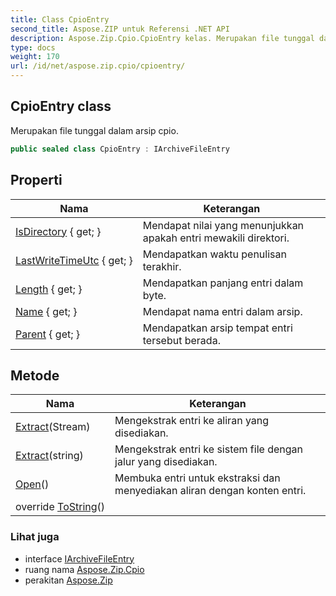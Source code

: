 ```yaml
---
title: Class CpioEntry
second_title: Aspose.ZIP untuk Referensi .NET API
description: Aspose.Zip.Cpio.CpioEntry kelas. Merupakan file tunggal dalam arsip cpio.
type: docs
weight: 170
url: /id/net/aspose.zip.cpio/cpioentry/
---
```

## CpioEntry class

Merupakan file tunggal dalam arsip cpio.

```csharp
public sealed class CpioEntry : IArchiveFileEntry
```

## Properti

| Nama | Keterangan |
| --- | --- |
| [IsDirectory](../../aspose.zip.cpio/cpioentry/isdirectory/) { get; } | Mendapat nilai yang menunjukkan apakah entri mewakili direktori. |
| [LastWriteTimeUtc](../../aspose.zip.cpio/cpioentry/lastwritetimeutc/) { get; } | Mendapatkan waktu penulisan terakhir. |
| [Length](../../aspose.zip.cpio/cpioentry/length/) { get; } | Mendapatkan panjang entri dalam byte. |
| [Name](../../aspose.zip.cpio/cpioentry/name/) { get; } | Mendapat nama entri dalam arsip. |
| [Parent](../../aspose.zip.cpio/cpioentry/parent/) { get; } | Mendapatkan arsip tempat entri tersebut berada. |

## Metode

| Nama | Keterangan |
| --- | --- |
| [Extract](../../aspose.zip.cpio/cpioentry/extract/#extract_1)(Stream) | Mengekstrak entri ke aliran yang disediakan. |
| [Extract](../../aspose.zip.cpio/cpioentry/extract/#extract)(string) | Mengekstrak entri ke sistem file dengan jalur yang disediakan. |
| [Open](../../aspose.zip.cpio/cpioentry/open/)() | Membuka entri untuk ekstraksi dan menyediakan aliran dengan konten entri. |
| override [ToString](../../aspose.zip.cpio/cpioentry/tostring/)() |  |

### Lihat juga

* interface [IArchiveFileEntry](../../aspose.zip/iarchivefileentry/)
* ruang nama [Aspose.Zip.Cpio](../../aspose.zip.cpio/)
* perakitan [Aspose.Zip](../../)


